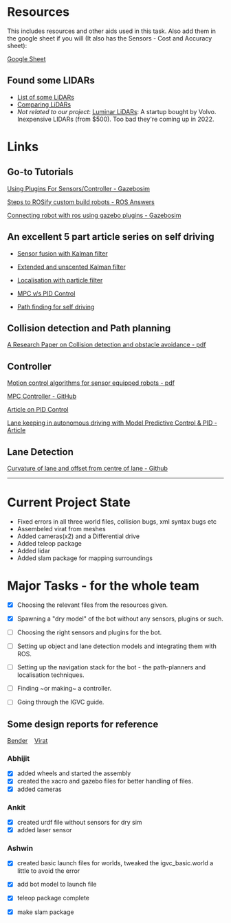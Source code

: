 # Resources
This includes resources and other aids used in this task. 
Also add them in the google sheet if you will (It also has the Sensors - Cost and Accuracy sheet):

[Google Sheet](https://docs.google.com/spreadsheets/d/1677pbPVrC0k_S-_Ag4LNA7e_MAPI6DYkt85SMPdUM4o/edit?usp=sharing)

## Found some LIDARs

- [List of some LiDARs](https://cyberbotics.com/doc/guide/lidar-sensors)
- [Comparing LiDARs](https://www.generationrobots.com/blog/en/how-to-select-the-right-lidar/)
- *Not related to our project*: [Luminar LiDARs](https://techcrunch.com/2020/05/06/volvo-to-use-luminars-lidar-in-production-vehicles-to-unlock-automated-driving-on-highways/): A startup bought by Volvo. Inexpensive LIDARs (from $500). Too bad they're coming up in 2022.

# Links

Go-to Tutorials
---------------

[Using Plugins For Sensors/Controller - Gazebosim](http://gazebosim.org/tutorials?tut=ros_gzplugins)

[Steps to ROSify custom build robots - ROS Answers](https://answers.ros.org/question/270089/how-to-implement-ros-in-my-custom-made-robot/)

[Connecting robot with ros using gazebo plugins - Gazebosim](http://gazebosim.org/tutorials?tut=ros_gzplugins)

An excellent 5 part article series on self driving
--------------------------------------------------

* [Sensor fusion with Kalman filter](https://medium.com/@jonathan_hui/self-driving-object-tracking-intuition-and-the-math-behind-kalman-filter-657d11dd0a90)

* [Extended and unscented Kalman filter](https://medium.com/@jonathan_hui/self-driving-car-tracking-cars-with-extended-and-unscented-kalman-filter-ced448fd90e2)

* [Localisation with particle filter](https://medium.com/@jonathan_hui/tracking-a-self-driving-car-with-particle-filter-ef61f622a3e9)

* [MPC v/s PID Control](https://medium.com/@jonathan_hui/lane-keeping-in-autonomous-driving-with-model-predictive-control-50f06e989bc9)

* [Path finding for self driving](https://medium.com/@jonathan_hui/self-driving-car-path-planning-to-maneuver-the-traffic-ac63f5a620e2)

Collision detection and Path planning
-------------------------------------

[A Research Paper on Collision detection and obstacle avoidance - pdf](https://upcommons.upc.edu/bitstream/handle/2117/120371/tfm-noelia-llamazares-lvarez.pdf?sequence=1&isAllowed=y)

Controller
----------

[Motion control algorithms for sensor equipped robots - pdf](http://www-personal.umich.edu/~ykoren/uploads/Motion_control_algorithms_for_sensor-equipped_robots.pdf)

[MPC Controller - GitHub](https://github.com/Jeremy26/mpc-controller)

[Article on PID Control](https://medium.com/@jaems33/understanding-robot-motion-pid-control-8931899c31df)

[Lane keeping in autonomous driving with Model Predictive Control & PID - Article](https://medium.com/@jonathan_hui/lane-keeping-in-autonomous-driving-with-model-predictive-control-50f06e989bc9)

Lane Detection
--------------

[Curvature of lane and offset from centre of lane - Github](https://github.com/ftrang88/EC601-Fall2017-Seamless-Track-Detection/tree/master/Our_main_code)

------
# Current Project State

* Fixed errors in all three world files, collision bugs, xml syntax bugs etc
* Assembeled virat from meshes
* Added cameras(x2) and a Differential drive
* Added teleop package
* Added lidar
* Added slam package for mapping surroundings

# Major Tasks - for the whole team

- [x] Choosing the relevant files from the resources given.
- [x] Spawning a "dry model" of the bot without any sensors, plugins or such.
- [ ] Choosing the right sensors and plugins for the bot.
- [ ] Setting up object and lane detection models and integrating them with ROS.
- [ ] Setting up the navigation stack for the bot - the path-planners and localisation techniques.
- [ ] Finding ~or making~ a controller.  

- [ ] Going through the IGVC guide. 

## Some design reports for reference

[Bender](http://www.igvc.org/design/2019/12.pdf)&nbsp;&nbsp;&nbsp;&nbsp;[Virat](http://www.igvc.org/design/2019/23.pdf)

### Abhijit
- [x] added wheels and started the assembly
- [x] created the xacro and gazebo files for better handling of files.
- [x] added cameras 

### Ankit
- [x] created urdf file without sensors for dry sim
- [x] added laser sensor

### Ashwin
- [x] created basic launch files for worlds, tweaked the igvc_basic.world a little to avoid the error
- [x] add bot model to launch file
- [x] teleop package complete
- [x] make slam package

